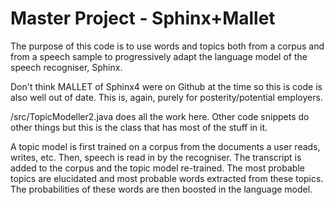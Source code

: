 # Master Project - Sphinx+Mallet

The purpose of this code is to use words and topics both from a corpus and from a speech sample to progressively adapt the language model of the speech recogniser, Sphinx. 

Don't think MALLET of Sphinx4 were on Github at the time so this is code is also well out of date. This is, again, purely for posterity/potential employers.

/src/TopicModeller2.java does all the work here. Other code snippets do other things but this is the class that has most of the stuff in it.

A topic model is first trained on a corpus from the documents a user reads, writes, etc. Then, speech is read in by the recogniser. The transcript is added to the corpus and the topic model re-trained. The most probable topics are elucidated and most probable words extracted from these topics. The probabilities of these words are then boosted in the language model.
